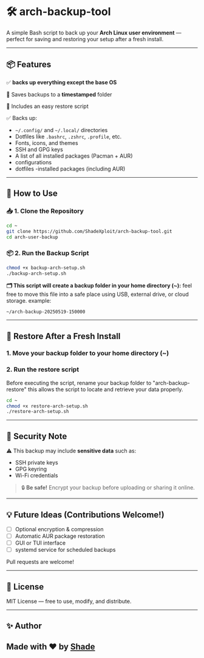 # 🛠️ arch-backup-tool

A simple Bash script to back up your **Arch Linux user environment** — perfect for saving and restoring your setup after a fresh install.

---

## 📦 Features


✅ **backs up everything except the base OS**

📁 Saves backups to a **timestamped** folder  

🔁 Includes an easy restore script

✅ Backs up:
- `~/.config/` and `~/.local/` directories  
- Dotfiles like `.bashrc`, `.zshrc`, `.profile`, etc.  
- Fonts, icons, and themes  
- SSH and GPG keys  
- A list of all installed packages (Pacman + AUR)
- configurations
- dotfiles
-installed packages (including AUR)

---

## 🔧 How to Use

### 📥 1. Clone the Repository

```bash
cd ~
git clone https://github.com/ShadeXploit/arch-backup-tool.git
cd arch-user-backup
````

### 📦 2. Run the Backup Script

```bash
chmod +x backup-arch-setup.sh
./backup-arch-setup.sh
```

**🗂️ This script will create a backup folder in your home directory (~):**
feel free to move this file into a safe place using USB, external drive, or cloud storage.
example:
```
~/arch-backup-20250519-150000
```

---

## 🔁 Restore After a Fresh Install

### 1. Move your backup folder to your home directory (~) 

### 2. Run the restore script
Before executing the script, rename your backup folder to "arch-backup-restore" this allows the script to locate and retrieve your data properly.

```bash
cd ~
chmod +x restore-arch-setup.sh
./restore-arch-setup.sh
```

---

## 🔐 Security Note

⚠️ This backup may include **sensitive data** such as:

* SSH private keys
* GPG keyring
* Wi-Fi credentials

> 🔒 **Be safe!** Encrypt your backup before uploading or sharing it online.

---

## 💡 Future Ideas (Contributions Welcome!)

* [ ] Optional encryption & compression
* [ ] Automatic AUR package restoration
* [ ] GUI or TUI interface
* [ ] systemd service for scheduled backups

Pull requests are welcome!

---

## 📜 License

MIT License — free to use, modify, and distribute.

---

## ✨ Author

Made with ❤️ by [Shade](https://github.com/ShadeXploit)
---
